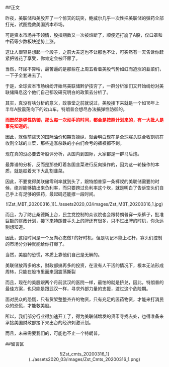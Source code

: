 ##正文

昨夜，美联储和美股开了一个惊天的玩笑，鲍威尔几乎一次性把美联储的弹药全部打光，试图挽救美国资本市场。

可是资本市场并不领情，股指期数又一次被熔断了，顺便还打崩了A股，仅口罩和中药等少数板块逆势上涨。

这让人很容易想起一个段子，之前大夫这也不让那也不让，可突然有一天告诉你赶紧把钱花了享受，你肯定会被吓尿了。

当然，吓尿不算啥，最苦逼的是那些在上周五看着美股气势如虹而追涨的韭菜们，一下子全套进去了。

于是，全球资本市场纷纷开始骂美联储黔驴技穷了，一群分析家们又开始纷纷对美联储降息这个他们自己都没研究明白的政策去分析了。

其实，真没有啥分析的意义，政事堂之前就说过，美股接下来就是一个如18年上半年A股震荡向下的过山车，特朗普会想尽办法搞弹性防御的。

<font color="red">**而既然是弹性防御，那么每一次动手的时间，都会是按照计划来的，有一大批人是事先知道的。**</font>

因此，就像前些天的国际油价和期货操纵，就会明白现在是全球寡头联合收割机在收割全球的韭菜，那些追涨杀跌的小白们会亏的裤衩都不剩。

现在真的没必要去听股评分析，从国内到国际，大家都是一群马后炮。

最靠谱的分析，反而是那些盯着各国韭菜进行反向操作的，因为这一轮操作的本质，就是趁着天下大乱割韭菜。

因此，不要觉得美联储零利率就到头了，跟特朗普穿一条裤衩的美联储需要的时候，绝对能够搞出来负利率，而只要跨过负利率这个坎，就是明白了告诉空头们自己手上有足够的弹药，最起码还能撑一段时间。

 <div align="center">![Zst_MBT_20200316_1](../assets2020_03/images/Zst_MBT_20200316_1.jpg)</div>

而且，为了防止桑德斯上台，民主党控制的众议院也会跟特朗普穿一条裤子，批准巨额的财政计划，接下来特朗普手头上的牌还有很多，只不过出牌的时机，你永远别想知道。

因此，这段时间是一个反向心态做T的好时机，但是切记不能上杠杆，寡头们控制的市场分分钟就能给你打爆了。

当然，美股的恐慌，本质上靠他们自己是无解的。

美联储放再多的水，财政部搞再多的投资，在没有人干活的情况下，根本无法形成周转，只能在股市里面来回震荡撕裂

而且，现在的美股跟两个月前武汉的医院一样，最怕的就是挤兑，因此，特朗普的最佳方案，也只能是跟武汉一样，寻求外部力量的支援，渡过这个危险期。

面对民众的恐慌，只有货架整整齐齐的物资，只有充足的医药物资，才能来打消民众的恐慌，才能救美股。

所以，我们部分行业得加速开工了，得为美联储增发的货币寻找去处，也得准备来承接美国财政部接下来出台的经济刺激计划。

而且，未来需要我们的，可能也不止一个特朗普。

##留言区
 <div align="center">![Zst_cmts_20200316_1](../assets2020_03/images/Zst_Cmts_20200316_1.png)</div>